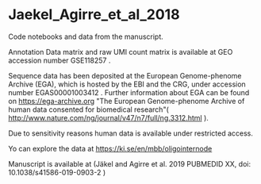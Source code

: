 # Jaekel_Agirre_et_al_2018
Code notebooks and data from the manuscript. 

Annotation Data matrix and raw UMI count matrix is available at GEO accession number GSE118257 . 

Sequence data has been deposited at the European Genome-phenome Archive (EGA), which is hosted by the EBI and the CRG, under accession number EGAS00001003412 . Further information about EGA can be found on https://ega-archive.org "The European Genome-phenome Archive of human data consented for biomedical research"( http://www.nature.com/ng/journal/v47/n7/full/ng.3312.html ). 

Due to sensitivity reasons human data is available under restricted access.

Yo can explore the data at https://ki.se/en/mbb/oligointernode

Manuscript is available at (Jäkel and Agirre et al. 2019 PUBMEDID XX, doi: 10.1038/s41586-019-0903-2 )




